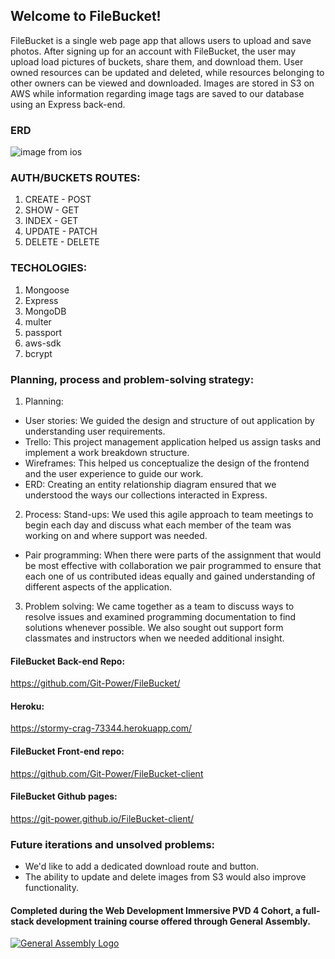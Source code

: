 ## Welcome to FileBucket!

FileBucket is a single web page app that allows users to upload and save photos. After signing up for an account with FileBucket, the user may upload load pictures of buckets, share them, and download them. User owned resources can be updated and deleted, while resources belonging to other owners can be viewed and downloaded. Images are stored in S3 on AWS while information regarding image tags are saved to our database using an Express back-end.

### ERD

![image from ios](https://user-images.githubusercontent.com/38407813/50248393-dd146080-03a8-11e9-9f3b-eec64e752bb1.jpg)

### AUTH/BUCKETS ROUTES:
1. CREATE - POST
2. SHOW - GET
3. INDEX - GET
4. UPDATE - PATCH
5. DELETE - DELETE

### TECHOLOGIES:
1. Mongoose
2. Express
3. MongoDB
4. multer
6. passport
7. aws-sdk
8. bcrypt

### Planning, process and problem-solving strategy:
1. Planning:
- User stories: We guided the design and structure of out application by understanding user requirements.
- Trello: This project management application helped us assign tasks and implement a work breakdown structure.
- Wireframes: This helped us conceptualize the design of the frontend and the user experience to guide our work.
- ERD: Creating an entity relationship diagram ensured that we understood the ways our collections interacted in Express.

2. Process:
 Stand-ups: We used this agile approach to team meetings to begin each day and discuss what each member of the team was working on and where support was needed.
 - Pair programming: When there were parts of the assignment that would be most effective with collaboration we pair programmed to ensure that each one of us contributed ideas equally and gained understanding of different aspects of the application.

3. Problem solving: We came together as a team to discuss ways to resolve issues and examined programming documentation to find solutions whenever possible. We also sought out support form classmates and instructors when we needed additional insight.

#### FileBucket Back-end Repo:
https://github.com/Git-Power/FileBucket/

#### Heroku:
https://stormy-crag-73344.herokuapp.com/

#### FileBucket Front-end repo:
https://github.com/Git-Power/FileBucket-client

#### FileBucket Github pages:
https://git-power.github.io/FileBucket-client/

### Future iterations and unsolved problems:
- We'd like to add a dedicated download route and button.
- The ability to update and delete images from S3 would also improve functionality.

#### Completed during the Web Development Immersive PVD 4 Cohort, a full-stack development training course offered through General Assembly.
[![General Assembly Logo](https://camo.githubusercontent.com/1a91b05b8f4d44b5bbfb83abac2b0996d8e26c92/687474703a2f2f692e696d6775722e636f6d2f6b6538555354712e706e67)](https://generalassemb.ly/education/web-development-immersive)
